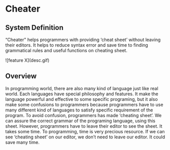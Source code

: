 # Cheater

## System Definition
“Cheater" helps programmers with providing ‘cheat sheet’ without leaving their editors. It helps to reduce syntax error and save time to finding grammatical rules and useful functions on cheating sheet.



\!\[feature X\]\(desc.gif\)



## Overview
In programming world, there are also many kind of language just like real world. Each languages have special philosophy and features. It make the language powerful and effective to some specific programing, but it also make some confusions to programmers because programmers have to use many different kind of languages to satisfy specific requirement of the program. To avoid confusion, programmers has made ‘cheating sheet’. We can assure the correct grammar of the programing language, using this sheet.  However, programmers have to leave their editor to see the sheet. It takes some time. To programming, time is very precious resource. If we can see ‘cheating sheet’  on our editor, we don’t need to leave our editor. It could save many time.
